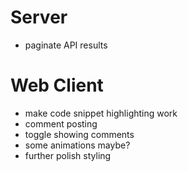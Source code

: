 Server
======
* paginate API results

Web Client
==========
* make code snippet highlighting work
* comment posting
* toggle showing comments
* some animations maybe?
* further polish styling

